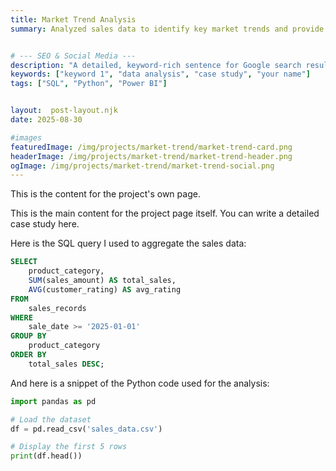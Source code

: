 ```yaml
---
title: Market Trend Analysis
summary: Analyzed sales data to identify key market trends and provide actionable growth strategies


# --- SEO & Social Media ---
description: "A detailed, keyword-rich sentence for Google search results and social media previews."
keywords: ["keyword 1", "data analysis", "case study", "your name"]
tags: ["SQL", "Python", "Power BI"]


layout:  post-layout.njk
date: 2025-08-30

#images
featuredImage: /img/projects/market-trend/market-trend-card.png
headerImage: /img/projects/market-trend/market-trend-header.png
ogImage: /img/projects/market-trend/market-trend-social.png
---
```


This is the content for the project's own page.

This is the main content for the project page itself. You can write a detailed case study here.


Here is the SQL query I used to aggregate the sales data:

```sql
SELECT
    product_category,
    SUM(sales_amount) AS total_sales,
    AVG(customer_rating) AS avg_rating
FROM
    sales_records
WHERE
    sale_date >= '2025-01-01'
GROUP BY
    product_category
ORDER BY
    total_sales DESC;
```

And here is a snippet of the Python code used for the analysis:

```python
import pandas as pd

# Load the dataset
df = pd.read_csv('sales_data.csv')

# Display the first 5 rows
print(df.head())
```